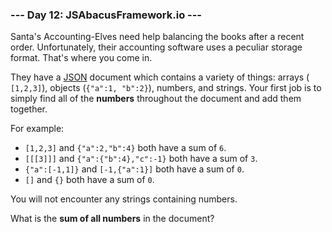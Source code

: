 ### --- Day 12: JSAbacusFramework.io ---

Santa's Accounting-Elves need help balancing the books after a recent 
order. Unfortunately, their accounting software uses a peculiar storage 
format. That's where you come in.

They have a [JSON](http://json.org/) document which contains a variety of things: arrays (
`[1,2,3]`), objects (`{"a":1, "b":2}`), numbers, and strings. Your first job is 
to simply find all of the **numbers** throughout the document and add them 
together.

For example:

- `[1,2,3]` and `{"a":2,"b":4}` both have a sum of `6`.
- `[[[3]]]` and `{"a":{"b":4},"c":-1}` both have a sum of `3`.
- `{"a":[-1,1]}` and `[-1,{"a":1}]` both have a sum of `0`.
- `[]` and `{}` both have a sum of `0`.

You will not encounter any strings containing numbers.

What is the **sum of all numbers** in the document?
